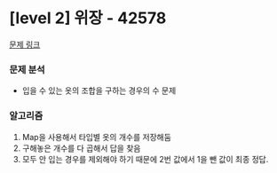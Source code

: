 # [level 2] 위장 - 42578

[문제 링크](https://school.programmers.co.kr/learn/courses/30/lessons/42578)

### 문제 분석

- 입을 수 있는 옷의 조합을 구하는 경우의 수 문제

### 알고리즘

1. Map을 사용해서 타입별 옷의 개수를 저장해둠
2. 구해놓은 개수를 다 곱해서 답을 찾음
3. 모두 안 입는 경우를 제외해야 하기 때문에 2번 값에서 1을 뺀 값이 최종 정답.
